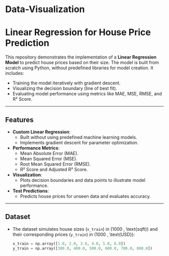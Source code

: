 
# Data-Visualization

# Linear Regression for House Price Prediction

This repository demonstrates the implementation of a **Linear Regression Model** to predict house prices based on their size. The model is built from scratch using Python, without predefined libraries for model creation. It includes:
- Training the model iteratively with gradient descent.
- Visualizing the decision boundary (line of best fit).
- Evaluating model performance using metrics like MAE, MSE, RMSE, and R² Score.

---

## Features
- **Custom Linear Regression**:
  - Built without using predefined machine learning models.
  - Implements gradient descent for parameter optimization.
- **Performance Metrics**:
  - Mean Absolute Error (MAE).
  - Mean Squared Error (MSE).
  - Root Mean Squared Error (RMSE).
  - R² Score and Adjusted R² Score.
- **Visualization**:
  - Plots decision boundaries and data points to illustrate model performance.
- **Test Predictions**:
  - Predicts house prices for unseen data and evaluates accuracy.

---

## Dataset
- The dataset simulates house sizes (`x_train`) in \(1000 \, \text{sqft}\) and their corresponding prices (`y_train`) in \(1000 \, \text{USD}\):
  ```python
  x_train = np.array([1.0, 2.0, 3.0, 4.0, 5.0, 6.0])
  y_train = np.array([300.0, 400.0, 500.0, 600.0, 700.0, 800.0])
